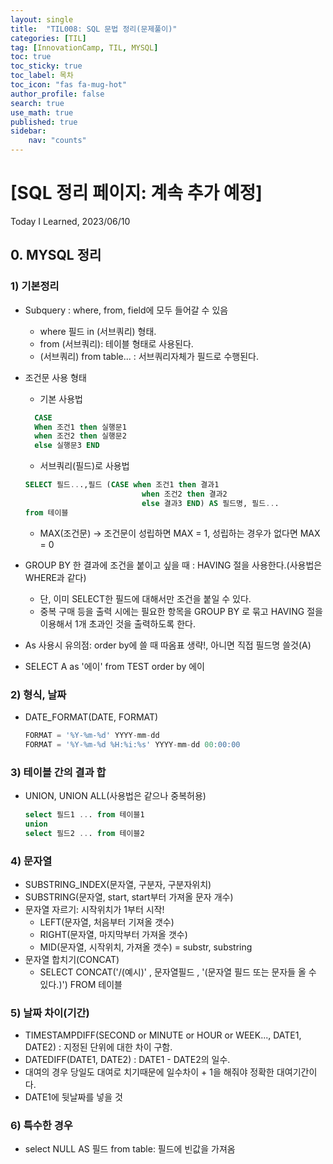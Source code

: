 ```yaml
---
layout: single
title:  "TIL008: SQL 문법 정리(문제풀이)"
categories: [TIL]
tag: [InnovationCamp, TIL, MYSQL] 
toc: true
toc_sticky: true
toc_label: 목차
toc_icon: "fas fa-mug-hot"
author_profile: false
search: true
use_math: true
published: true
sidebar:
    nav: "counts"
---
```


# [SQL 정리 페이지: 계속 추가 예정]
Today I Learned, 2023/06/10

## 0. MYSQL 정리


### 1) 기본정리
  - Subquery : where, from, field에 모두 들어갈 수 있음
    - where 필드 in (서브쿼리) 형태.
    - from (서브쿼리): 테이블 형태로 사용된다.
    - (서브쿼리) from table... : 서브쿼리자체가 필드로 수행된다.
  - 조건문 사용 형태
    - 기본 사용법

    ```sql
      CASE 
      When 조건1 then 실행문1 
      when 조건2 then 실행문2
      else 실행문3 END
    ```

    - 서브쿼리(필드)로 사용법

    ```sql
    SELECT 필드...,필드 (CASE when 조건1 then 결과1
                              when 조건2 then 결과2
                              else 결과3 END) AS 필드명, 필드...
    from 테이블
    ```

    - MAX(조건문) -> 조건문이 성립하면 MAX = 1, 성립하는 경우가 없다면 MAX = 0
    
  - GROUP BY 한 결과에 조건을 붙이고 싶을 때 : HAVING 절을 사용한다.(사용법은 WHERE과 같다)
    - 단, 이미 SELECT한 필드에 대해서만 조건을 붙일 수 있다.
    - 중복 구매 등을 출력 시에는 필요한 항목을 GROUP BY 로 묶고 HAVING 절을 이용해서 1개 초과인 것을 출력하도록 한다. 

  - As 사용시 유의점: order by에 쓸 때 따옴표 생략!, 아니면 직접 필드명 쓸것(A)
  - SELECT A as '에이' from TEST
    order by 에이

### 2) 형식, 날짜
  - DATE_FORMAT(DATE, FORMAT)

    ```sql 
    FORMAT = '%Y-%m-%d' YYYY-mm-dd
    FORMAT = '%Y-%m-%d %H:%i:%s' YYYY-mm-dd 00:00:00
    ```

### 3) 테이블 간의 결과 합
  - UNION, UNION ALL(사용법은 같으나 중복허용)

    ```sql
    select 필드1 ... from 테이블1
    union
    select 필드2 ... from 테이블2
    ```

### 4) 문자열
  - SUBSTRING_INDEX(문자열, 구분자, 구분자위치)
  - SUBSTRING(문자열, start, start부터 가져올 문자 개수) 
  - 문자열 자르기: 시작위치가 1부터 시작!
    - LEFT(문자열, 처음부터 기져올 갯수)
    - RIGHT(문자열, 마지막부터 가져올 갯수)
    - MID(문자열, 시작위치, 가져올 갯수) = substr, substring 
  - 문자열 합치기(CONCAT)
    - SELECT CONCAT('/(예시)' , 문자열필드 , '(문자열 필드 또는 문자들 올 수 있다.)') FROM 테이블

### 5) 날짜 차이(기간)
  - TIMESTAMPDIFF(SECOND or MINUTE or HOUR or WEEK..., DATE1, DATE2) : 지정된 단위에 대한 차이 구함.
  - DATEDIFF(DATE1, DATE2) : DATE1 - DATE2의 일수.
   - 대여의 경우 당일도 대여로 치기때문에 일수차이 + 1을 해줘야 정확한 대여기간이다.
   - DATE1에 뒷날짜를 넣을 것

### 6) 특수한 경우    
  - select NULL AS 필드 from table: 필드에 빈값을 가져옴
